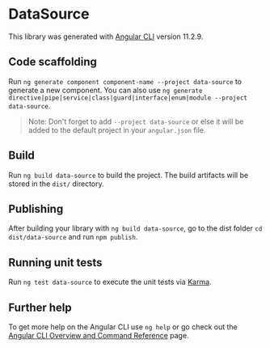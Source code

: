 # DataSource

This library was generated with [Angular CLI](https://github.com/angular/angular-cli) version 11.2.9.

## Code scaffolding

Run `ng generate component component-name --project data-source` to generate a new component. You can also use `ng generate directive|pipe|service|class|guard|interface|enum|module --project data-source`.
> Note: Don't forget to add `--project data-source` or else it will be added to the default project in your `angular.json` file. 

## Build

Run `ng build data-source` to build the project. The build artifacts will be stored in the `dist/` directory.

## Publishing

After building your library with `ng build data-source`, go to the dist folder `cd dist/data-source` and run `npm publish`.

## Running unit tests

Run `ng test data-source` to execute the unit tests via [Karma](https://karma-runner.github.io).

## Further help

To get more help on the Angular CLI use `ng help` or go check out the [Angular CLI Overview and Command Reference](https://angular.io/cli) page.
